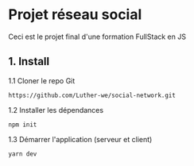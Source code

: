 # Projet réseau social
Ceci est le projet final d'une formation FullStack en JS

## 1. Install
1.1 Cloner le repo Git
```
https://github.com/Luther-we/social-network.git
```
1.2 Installer les dépendances
```
npm init
```
1.3 Démarrer l'application (serveur et client)
```
yarn dev
```
